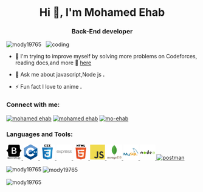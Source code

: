 
<h1 align="center">Hi 👋, I'm Mohamed Ehab</h1>
<h3 align="center">Back-End developer</h3>
<img align="right" alt="coding" width="400" src="https://i.giphy.com/media/qgQUggAC3Pfv687qPC/giphy.webp">
<p align="left"> <img src="https://komarev.com/ghpvc/?username=mody19765&label=Profile%20views&color=0e75b6&style=flat" alt="mody19765" /> </p>

- 🌱 I'm trying to improve myself by solving more problems on Codeforces, reading docs,and more 💪 [here](https://codeforces.com/profile/Mo-Ehab)

- 💬 Ask me about javascript,Node js **.**

- ⚡ Fun fact I love to anime **.**

<h3 align="left">Connect with me:</h3>
<p align="left">
<a href="https://linkedin.com/in/mohamed ehab" target="blank"><img align="center" src="https://raw.githubusercontent.com/rahuldkjain/github-profile-readme-generator/master/src/images/icons/Social/linked-in-alt.svg" alt="mohamed ehab" height="30" width="40" /></a>
<a href="https://fb.com/mohamed ehab" target="blank"><img align="center" src="https://raw.githubusercontent.com/rahuldkjain/github-profile-readme-generator/master/src/images/icons/Social/facebook.svg" alt="mohamed ehab" height="30" width="40" /></a>
<a href="https://codeforces.com/profile/mo-ehab" target="blank"><img align="center" src="https://raw.githubusercontent.com/rahuldkjain/github-profile-readme-generator/master/src/images/icons/Social/codeforces.svg" alt="mo-ehab" height="30" width="40" /></a>
</p>

<h3 align="left">Languages and Tools:</h3>
<p align="left"> <a href="https://getbootstrap.com" target="_blank" rel="noreferrer"> <img src="https://raw.githubusercontent.com/devicons/devicon/master/icons/bootstrap/bootstrap-plain-wordmark.svg" alt="bootstrap" width="40" height="40"/> </a> <a href="https://www.w3schools.com/cpp/" target="_blank" rel="noreferrer"> <img src="https://raw.githubusercontent.com/devicons/devicon/master/icons/cplusplus/cplusplus-original.svg" alt="cplusplus" width="40" height="40"/> </a> <a href="https://www.w3schools.com/css/" target="_blank" rel="noreferrer"> <img src="https://raw.githubusercontent.com/devicons/devicon/master/icons/css3/css3-original-wordmark.svg" alt="css3" width="40" height="40"/> </a> <a href="https://expressjs.com" target="_blank" rel="noreferrer"> <img src="https://raw.githubusercontent.com/devicons/devicon/master/icons/express/express-original-wordmark.svg" alt="express" width="40" height="40"/> </a> <a href="https://www.w3.org/html/" target="_blank" rel="noreferrer"> <img src="https://raw.githubusercontent.com/devicons/devicon/master/icons/html5/html5-original-wordmark.svg" alt="html5" width="40" height="40"/> </a> <a href="https://developer.mozilla.org/en-US/docs/Web/JavaScript" target="_blank" rel="noreferrer"> <img src="https://raw.githubusercontent.com/devicons/devicon/master/icons/javascript/javascript-original.svg" alt="javascript" width="40" height="40"/> </a> <a href="https://www.mongodb.com/" target="_blank" rel="noreferrer"> <img src="https://raw.githubusercontent.com/devicons/devicon/master/icons/mongodb/mongodb-original-wordmark.svg" alt="mongodb" width="40" height="40"/> </a> <a href="https://www.mysql.com/" target="_blank" rel="noreferrer"> <img src="https://raw.githubusercontent.com/devicons/devicon/master/icons/mysql/mysql-original-wordmark.svg" alt="mysql" width="40" height="40"/> </a> <a href="https://nodejs.org" target="_blank" rel="noreferrer"> <img src="https://raw.githubusercontent.com/devicons/devicon/master/icons/nodejs/nodejs-original-wordmark.svg" alt="nodejs" width="40" height="40"/> </a> <a href="https://postman.com" target="_blank" rel="noreferrer"> <img src="https://www.vectorlogo.zone/logos/getpostman/getpostman-icon.svg" alt="postman" width="40" height="40"/> </a> </p>

<p><img align="left" src="https://github-readme-stats.vercel.app/api/top-langs?username=mody19765&show_icons=true&theme=dark&locale=en&layout=compact" alt="mody19765" /></p>

<p>&nbsp;<img align="center" src="https://github-readme-stats.vercel.app/api?username=mody19765&show_icons=true&locale=en" alt="mody19765" /></p>

<p><img align="center" src="https://github-readme-streak-stats.herokuapp.com/?user=mody19765&" alt="mody19765" /></p>
